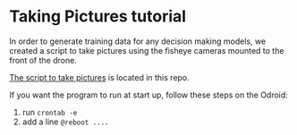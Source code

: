 # Taking Pictures tutorial
In order to generate training data for any decision making models,
we created a script to take pictures using the fisheye cameras
mounted to the front of the drone.

[The script to take pictures](../takeTwoPics.py) is located in this repo. 

If you want the program to run at start up, follow these steps on the Odroid:
1. run `crontab -e`
2. add a line `@reboot ....`
